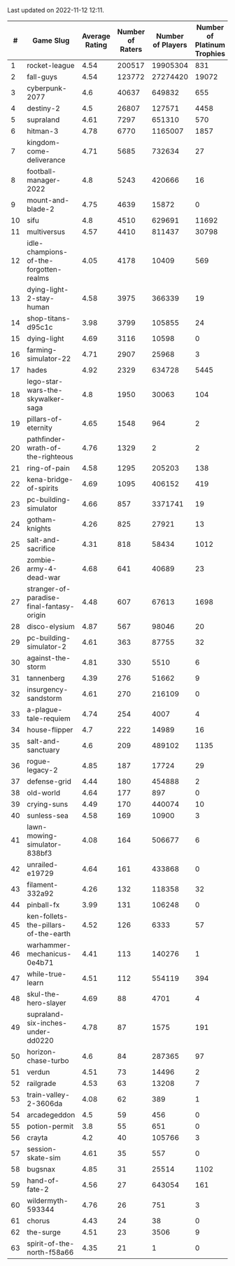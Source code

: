 Last updated on 2022-11-12 12:11.


|#|Game Slug|Average Rating|Number of Raters|Number of Players|Number of Platinum Trophies|Max Rarity (%)|
|---|---|---|---|---|---|---|
|1|rocket-league|4.54|200517|19905304|831|75|
|2|fall-guys|4.54|123772|27274420|19072|3|
|3|cyberpunk-2077|4.6|40637|649832|655|62|
|4|destiny-2|4.5|26807|127571|4458|96|
|5|supraland|4.61|7297|651310|570|99|
|6|hitman-3|4.78|6770|1165007|1857|48|
|7|kingdom-come-deliverance|4.71|5685|732634|27|30|
|8|football-manager-2022|4.8|5243|420666|16|49|
|9|mount-and-blade-2|4.75|4639|15872|0|27|
|10|sifu|4.8|4510|629691|11692|96|
|11|multiversus|4.57|4410|811437|30798|79|
|12|idle-champions-of-the-forgotten-realms|4.05|4178|10409|569|5|
|13|dying-light-2-stay-human|4.58|3975|366339|19|0.2|
|14|shop-titans-d95c1c|3.98|3799|105855|24|98|
|15|dying-light|4.69|3116|10598|0|96|
|16|farming-simulator-22|4.71|2907|25968|3|81|
|17|hades|4.92|2329|634728|5445|89|
|18|lego-star-wars-the-skywalker-saga|4.8|1950|30063|104|98|
|19|pillars-of-eternity|4.65|1548|964|2|79|
|20|pathfinder-wrath-of-the-righteous|4.76|1329|2|2|0.2|
|21|ring-of-pain|4.58|1295|205203|138|97|
|22|kena-bridge-of-spirits|4.69|1095|406152|419|94|
|23|pc-building-simulator|4.66|857|3371741|19|48|
|24|gotham-knights|4.26|825|27921|13|34|
|25|salt-and-sacrifice|4.31|818|58434|1012|91|
|26|zombie-army-4-dead-war|4.68|641|40689|23|66|
|27|stranger-of-paradise-final-fantasy-origin|4.48|607|67613|1698|98|
|28|disco-elysium|4.87|567|98046|20|28|
|29|pc-building-simulator-2|4.61|363|87755|32|75|
|30|against-the-storm|4.81|330|5510|6|18|
|31|tannenberg|4.39|276|51662|9|84|
|32|insurgency-sandstorm|4.61|270|216109|0|6|
|33|a-plague-tale-requiem|4.74|254|4007|4|92|
|34|house-flipper|4.7|222|14989|16|93|
|35|salt-and-sanctuary|4.6|209|489102|1135|83|
|36|rogue-legacy-2|4.85|187|17724|29|0.4|
|37|defense-grid|4.44|180|454888|2|80|
|38|old-world|4.64|177|897|0|88|
|39|crying-suns|4.49|170|440074|10|65|
|40|sunless-sea|4.58|169|10900|3|37|
|41|lawn-mowing-simulator-838bf3|4.08|164|506677|6|88|
|42|unrailed-e19729|4.64|161|433868|0|2|
|43|filament-332a92|4.26|132|118358|32|93|
|44|pinball-fx|3.99|131|106248|0|86|
|45|ken-follets-the-pillars-of-the-earth|4.52|126|6333|57|51|
|46|warhammer-mechanicus-0e4b71|4.41|113|140276|1|24|
|47|while-true-learn|4.51|112|554119|394|93|
|48|skul-the-hero-slayer|4.69|88|4701|4|96|
|49|supraland-six-inches-under-dd0220|4.78|87|1575|191|99|
|50|horizon-chase-turbo|4.6|84|287365|97|83|
|51|verdun|4.51|73|14496|2|71|
|52|railgrade|4.53|63|13208|7|98|
|53|train-valley-2-3606da|4.08|62|389|1|89|
|54|arcadegeddon|4.5|59|456|0|95|
|55|potion-permit|3.8|55|651|0|98|
|56|crayta|4.2|40|105766|3|23|
|57|session-skate-sim|4.61|35|557|0|25|
|58|bugsnax|4.85|31|25514|1102|97|
|59|hand-of-fate-2|4.56|27|643054|161|72|
|60|wildermyth-593344|4.76|26|751|3|90|
|61|chorus|4.43|24|38|0|87|
|62|the-surge|4.51|23|3506|9|94|
|63|spirit-of-the-north-f58a66|4.35|21|1|0|100|
